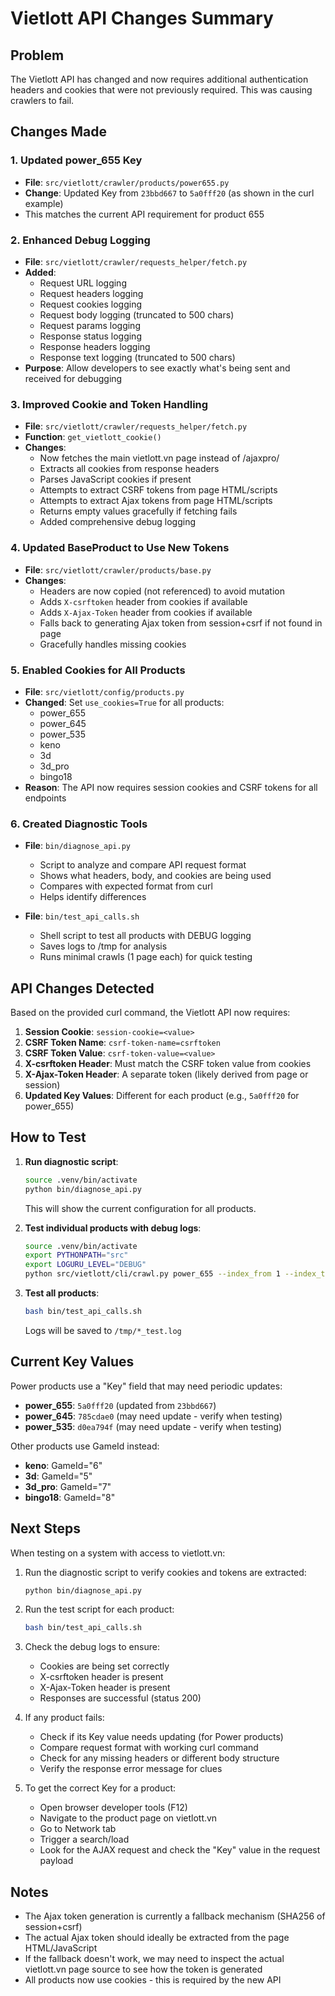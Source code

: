 # Vietlott API Changes Summary

## Problem
The Vietlott API has changed and now requires additional authentication headers and cookies that were not previously required. This was causing crawlers to fail.

## Changes Made

### 1. Updated power_655 Key
- **File**: `src/vietlott/crawler/products/power655.py`
- **Change**: Updated Key from `23bbd667` to `5a0fff20` (as shown in the curl example)
- This matches the current API requirement for product 655

### 2. Enhanced Debug Logging
- **File**: `src/vietlott/crawler/requests_helper/fetch.py`
- **Added**:
  - Request URL logging
  - Request headers logging
  - Request cookies logging
  - Request body logging (truncated to 500 chars)
  - Request params logging
  - Response status logging
  - Response headers logging
  - Response text logging (truncated to 500 chars)
- **Purpose**: Allow developers to see exactly what's being sent and received for debugging

### 3. Improved Cookie and Token Handling
- **File**: `src/vietlott/crawler/requests_helper/fetch.py`
- **Function**: `get_vietlott_cookie()`
- **Changes**:
  - Now fetches the main vietlott.vn page instead of /ajaxpro/
  - Extracts all cookies from response headers
  - Parses JavaScript cookies if present
  - Attempts to extract CSRF tokens from page HTML/scripts
  - Attempts to extract Ajax tokens from page HTML/scripts
  - Returns empty values gracefully if fetching fails
  - Added comprehensive debug logging

### 4. Updated BaseProduct to Use New Tokens
- **File**: `src/vietlott/crawler/products/base.py`
- **Changes**:
  - Headers are now copied (not referenced) to avoid mutation
  - Adds `X-csrftoken` header from cookies if available
  - Adds `X-Ajax-Token` header from cookies if available
  - Falls back to generating Ajax token from session+csrf if not found in page
  - Gracefully handles missing cookies

### 5. Enabled Cookies for All Products
- **File**: `src/vietlott/config/products.py`
- **Changed**: Set `use_cookies=True` for all products:
  - power_655
  - power_645
  - power_535
  - keno
  - 3d
  - 3d_pro
  - bingo18
- **Reason**: The API now requires session cookies and CSRF tokens for all endpoints

### 6. Created Diagnostic Tools
- **File**: `bin/diagnose_api.py`
  - Script to analyze and compare API request format
  - Shows what headers, body, and cookies are being used
  - Compares with expected format from curl
  - Helps identify differences
  
- **File**: `bin/test_api_calls.sh`
  - Shell script to test all products with DEBUG logging
  - Saves logs to /tmp for analysis
  - Runs minimal crawls (1 page each) for quick testing

## API Changes Detected

Based on the provided curl command, the Vietlott API now requires:

1. **Session Cookie**: `session-cookie=<value>`
2. **CSRF Token Name**: `csrf-token-name=csrftoken`
3. **CSRF Token Value**: `csrf-token-value=<value>`
4. **X-csrftoken Header**: Must match the CSRF token value from cookies
5. **X-Ajax-Token Header**: A separate token (likely derived from page or session)
6. **Updated Key Values**: Different for each product (e.g., `5a0fff20` for power_655)

## How to Test

1. **Run diagnostic script**:
   ```bash
   source .venv/bin/activate
   python bin/diagnose_api.py
   ```
   This will show the current configuration for all products.

2. **Test individual products with debug logs**:
   ```bash
   source .venv/bin/activate
   export PYTHONPATH="src"
   export LOGURU_LEVEL="DEBUG"
   python src/vietlott/cli/crawl.py power_655 --index_from 1 --index_to 1
   ```

3. **Test all products**:
   ```bash
   bash bin/test_api_calls.sh
   ```
   Logs will be saved to `/tmp/*_test.log`

## Current Key Values

Power products use a "Key" field that may need periodic updates:
- **power_655**: `5a0fff20` (updated from `23bbd667`)
- **power_645**: `785cdae0` (may need update - verify when testing)
- **power_535**: `d0ea794f` (may need update - verify when testing)

Other products use GameId instead:
- **keno**: GameId="6"
- **3d**: GameId="5"
- **3d_pro**: GameId="7"
- **bingo18**: GameId="8"

## Next Steps

When testing on a system with access to vietlott.vn:

1. Run the diagnostic script to verify cookies and tokens are extracted:
   ```bash
   python bin/diagnose_api.py
   ```

2. Run the test script for each product:
   ```bash
   bash bin/test_api_calls.sh
   ```

3. Check the debug logs to ensure:
   - Cookies are being set correctly
   - X-csrftoken header is present
   - X-Ajax-Token header is present
   - Responses are successful (status 200)

4. If any product fails:
   - Check if its Key value needs updating (for Power products)
   - Compare request format with working curl command
   - Check for any missing headers or different body structure
   - Verify the response error message for clues

5. To get the correct Key for a product:
   - Open browser developer tools (F12)
   - Navigate to the product page on vietlott.vn
   - Go to Network tab
   - Trigger a search/load
   - Look for the AJAX request and check the "Key" value in the request payload

## Notes

- The Ajax token generation is currently a fallback mechanism (SHA256 of session+csrf)
- The actual Ajax token should ideally be extracted from the page HTML/JavaScript
- If the fallback doesn't work, we may need to inspect the actual vietlott.vn page source to see how the token is generated
- All products now use cookies - this is required by the new API
